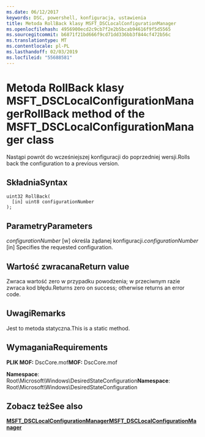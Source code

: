 ```yaml
---
ms.date: 06/12/2017
keywords: DSC, powershell, konfiguracja, ustawienia
title: Metoda RollBack klasy MSFT_DSCLocalConfigurationManager
ms.openlocfilehash: 4956900ecd2c9cb7f2e2b5bcab94616f9f5d5565
ms.sourcegitcommit: b6871f21bd666f9cd71dd336bb3f844cf472b56c
ms.translationtype: MT
ms.contentlocale: pl-PL
ms.lasthandoff: 02/03/2019
ms.locfileid: "55688581"
---
```

# <a name="rollback-method-of-the-msftdsclocalconfigurationmanager-class"></a><span data-ttu-id="e558b-103">Metoda RollBack klasy MSFT_DSCLocalConfigurationManager</span><span class="sxs-lookup"><span data-stu-id="e558b-103">RollBack method of the MSFT_DSCLocalConfigurationManager class</span></span>

<span data-ttu-id="e558b-104">Nastąpi powrót do wcześniejszej konfiguracji do poprzedniej wersji.</span><span class="sxs-lookup"><span data-stu-id="e558b-104">Rolls back the configuration to a previous version.</span></span>

## <a name="syntax"></a><span data-ttu-id="e558b-105">Składnia</span><span class="sxs-lookup"><span data-stu-id="e558b-105">Syntax</span></span>

```mof
uint32 RollBack(
  [in] uint8 configurationNumber
);
```

## <a name="parameters"></a><span data-ttu-id="e558b-106">Parametry</span><span class="sxs-lookup"><span data-stu-id="e558b-106">Parameters</span></span>

<span data-ttu-id="e558b-107">*configurationNumber* \[w\] określa żądanej konfiguracji.</span><span class="sxs-lookup"><span data-stu-id="e558b-107">*configurationNumber* \[in\] Specifies the requested configuration.</span></span>

## <a name="return-value"></a><span data-ttu-id="e558b-108">Wartość zwracana</span><span class="sxs-lookup"><span data-stu-id="e558b-108">Return value</span></span>

<span data-ttu-id="e558b-109">Zwraca wartość zero w przypadku powodzenia; w przeciwnym razie zwraca kod błędu.</span><span class="sxs-lookup"><span data-stu-id="e558b-109">Returns zero on success; otherwise returns an error code.</span></span>

## <a name="remarks"></a><span data-ttu-id="e558b-110">Uwagi</span><span class="sxs-lookup"><span data-stu-id="e558b-110">Remarks</span></span>

<span data-ttu-id="e558b-111">Jest to metoda statyczna.</span><span class="sxs-lookup"><span data-stu-id="e558b-111">This is a static method.</span></span>

## <a name="requirements"></a><span data-ttu-id="e558b-112">Wymagania</span><span class="sxs-lookup"><span data-stu-id="e558b-112">Requirements</span></span>

<span data-ttu-id="e558b-113">**PLIK MOF:** DscCore.mof</span><span class="sxs-lookup"><span data-stu-id="e558b-113">**MOF:** DscCore.mof</span></span>

<span data-ttu-id="e558b-114">**Namespace**: Root\Microsoft\Windows\DesiredStateConfiguration</span><span class="sxs-lookup"><span data-stu-id="e558b-114">**Namespace**: Root\Microsoft\Windows\DesiredStateConfiguration</span></span>

## <a name="see-also"></a><span data-ttu-id="e558b-115">Zobacz też</span><span class="sxs-lookup"><span data-stu-id="e558b-115">See also</span></span>

[<span data-ttu-id="e558b-116">**MSFT_DSCLocalConfigurationManager**</span><span class="sxs-lookup"><span data-stu-id="e558b-116">**MSFT_DSCLocalConfigurationManager**</span></span>](msft-dsclocalconfigurationmanager.md)